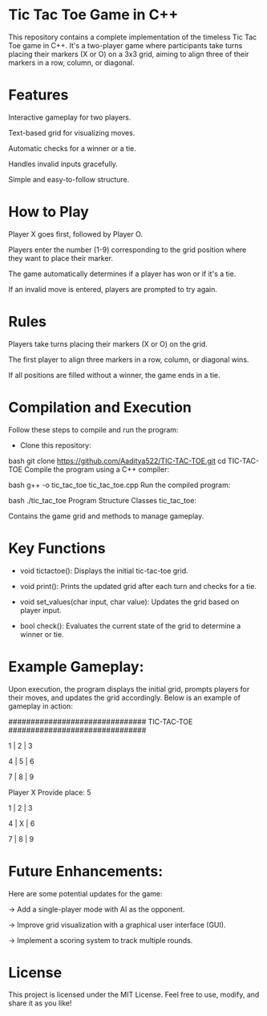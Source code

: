 # Tic Tac Toe Game in C++
This repository contains a complete implementation of the timeless Tic Tac Toe game in C++. It's a two-player game where participants take turns placing their markers (X or O) on a 3x3 grid, aiming to align three of their markers in a row, column, or diagonal.

# Features
Interactive gameplay for two players.

Text-based grid for visualizing moves.

Automatic checks for a winner or a tie.

Handles invalid inputs gracefully.

Simple and easy-to-follow structure.

# How to Play
Player X goes first, followed by Player O.

Players enter the number (1-9) corresponding to the grid position where they want to place their marker.

The game automatically determines if a player has won or if it's a tie.

If an invalid move is entered, players are prompted to try again.

# Rules
Players take turns placing their markers (X or O) on the grid.

The first player to align three markers in a row, column, or diagonal wins.

If all positions are filled without a winner, the game ends in a tie.

# Compilation and Execution
Follow these steps to compile and run the program:

* Clone this repository:

bash
git clone https://github.com/Aaditya522/TIC-TAC-TOE.git
cd TIC-TAC-TOE
Compile the program using a C++ compiler:

bash
g++ -o tic_tac_toe tic_tac_toe.cpp
Run the compiled program:

bash
./tic_tac_toe
Program Structure
Classes
tic_tac_toe:

Contains the game grid and methods to manage gameplay.

# Key Functions
* void tictactoe(): Displays the initial tic-tac-toe grid.

* void print(): Prints the updated grid after each turn and checks for a tie.

* void set_values(char input, char value): Updates the grid based on player input.

* bool check(): Evaluates the current state of the grid to determine a winner or tie.

# Example Gameplay:
Upon execution, the program displays the initial grid, prompts players for their moves, and updates the grid accordingly. Below is an example of gameplay in action:


############################### TIC-TAC-TOE ###############################



1   |  2  |   3

4   |  5  |   6

7   |  8  |   9

Player X
Provide place: 5

1   |  2  |   3

4   |  X  |   6

7   |  8  |   9

# Future Enhancements:
Here are some potential updates for the game:

-> Add a single-player mode with AI as the opponent.

-> Improve grid visualization with a graphical user interface (GUI).

-> Implement a scoring system to track multiple rounds.

# License
This project is licensed under the MIT License. Feel free to use, modify, and share it as you like!
